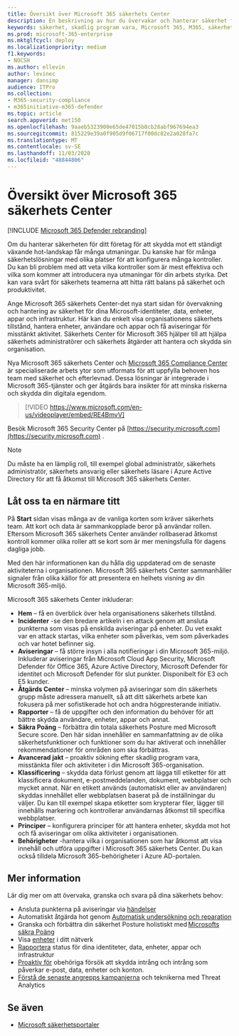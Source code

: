 ```yaml
---
title: Översikt över Microsoft 365 säkerhets Center
description: En beskrivning av hur du övervakar och hanterar säkerhet för dina Microsoft-identiteter, data, enheter och appar.
keywords: säkerhet, skadlig program vara, Microsoft 365, M365, säkerhets Center, övervaka, rapport, identiteter, data, enheter, appar
ms.prod: microsoft-365-enterprise
ms.mktglfcycl: deploy
ms.localizationpriority: medium
f1.keywords:
- NOCSH
ms.author: ellevin
author: levinec
manager: dansimp
audience: ITPro
ms.collection:
- M365-security-compliance
- m365initiative-m365-defender
ms.topic: article
search.appverid: met150
ms.openlocfilehash: 9aaeb5323900e65de47015b8cb28abf967694ea3
ms.sourcegitcommit: 815229e39a0f905d9f06717f00dc82e2a028fa7c
ms.translationtype: MT
ms.contentlocale: sv-SE
ms.lasthandoff: 11/03/2020
ms.locfileid: "48844806"
---
```

# <a name="overview-of-the-microsoft-365-security-center"></a>Översikt över Microsoft 365 säkerhets Center

[!INCLUDE [Microsoft 365 Defender rebranding](../includes/microsoft-defender.md)]


Om du hanterar säkerheten för ditt företag för att skydda mot ett ständigt växande hot-landskap får många utmaningar. Du kanske har för många säkerhetslösningar med olika platser för att konfigurera många kontroller. Du kan bli problem med att veta vilka kontroller som är mest effektiva och vilka som kommer att introducera nya utmaningar för din arbets styrka. Det kan vara svårt för säkerhets teamerna att hitta rätt balans på säkerhet och produktivitet.

Ange Microsoft 365 säkerhets Center-det nya start sidan för övervakning och hantering av säkerhet för dina Microsoft-identiteter, data, enheter, appar och infrastruktur. Här kan du enkelt visa organisationens säkerhets tillstånd, hantera enheter, användare och appar och få aviseringar för misstänkt aktivitet. Säkerhets Center för Microsoft 365 hjälper till att hjälpa säkerhets administratörer och säkerhets åtgärder att hantera och skydda sin organisation.

Nya Microsoft 365 säkerhets Center och [Microsoft 365 Compliance Center](https://docs.microsoft.com/microsoft-365/compliance/microsoft-365-compliance-center) är specialiserade arbets ytor som utformats för att uppfylla behoven hos team med säkerhet och efterlevnad. Dessa lösningar är integrerade i Microsoft 365-tjänster och ger åtgärds bara insikter för att minska riskerna och skydda din digitala egendom.

>[!VIDEO https://www.microsoft.com/en-us/videoplayer/embed/RE4BmvV]

Besök Microsoft 365 Security Center på [https://security.microsoft.com](https://security.microsoft.com) . 

> [!NOTE]
> Du måste ha en lämplig roll, till exempel global administratör, säkerhets administratör, säkerhets ansvarig eller säkerhets läsare i Azure Active Directory för att få åtkomst till Microsoft 365 säkerhets Center.


## <a name="lets-take-a-closer-look"></a>Låt oss ta en närmare titt

På **Start** sidan visas många av de vanliga korten som kräver säkerhets team. Att kort och data är sammankopplade beror på användar rollen. Eftersom Microsoft 365 säkerhets Center använder rollbaserad åtkomst kontroll kommer olika roller att se kort som är mer meningsfulla för dagens dagliga jobb.  

Med den här informationen kan du hålla dig uppdaterad om de senaste aktiviteterna i organisationen. Microsoft 365 säkerhets Center sammanhåller signaler från olika källor för att presentera en helhets visning av din Microsoft 365-miljö.

Microsoft 365 säkerhets Center inkluderar:

* **Hem** – få en överblick över hela organisationens säkerhets tillstånd.
* **Incidenter** -se den bredare artikeln i en attack genom att ansluta punkterna som visas på enskilda aviseringar på enheter. Du vet exakt var en attack startas, vilka enheter som påverkas, vem som påverkades och var hotet befinner sig.
* **Aviseringar** – få större insyn i alla notifieringar i din Microsoft 365-miljö. Inkluderar aviseringar från Microsoft Cloud App Security, Microsoft Defender för Office 365, Azure Active Directory, Microsoft Defender för identitet och Microsoft Defender för slut punkter. Disponibelt för E3 och E5 kunder.  
* **Åtgärds Center** – minska volymen på aviseringar som din säkerhets grupp måste adressera manuellt, så att ditt säkerhets arbete kan fokusera på mer sofistikerade hot och andra högpresterande initiativ.
* **Rapporter** – få de uppgifter och den information du behöver för att bättre skydda användare, enheter, appar och annat.
* **Säkra Poäng** – förbättra din totala säkerhets Posture med Microsoft Secure score. Den här sidan innehåller en sammanfattning av de olika säkerhetsfunktioner och funktioner som du har aktiverat och innehåller rekommendationer för områden som ska förbättras.
* **Avancerad jakt** – proaktiv sökning efter skadlig program vara, misstänkta filer och aktiviteter i din Microsoft 365-organisation.
* **Klassificering** – skydda data förlust genom att lägga till etiketter för att klassificera dokument, e-postmeddelanden, dokument, webbplatser och mycket annat. När en etikett används (automatiskt eller av användaren) skyddas innehållet eller webbplatsen baserat på de inställningar du väljer. Du kan till exempel skapa etiketter som krypterar filer, lägger till innehålls markering och kontrollerar användarnas åtkomst till specifika webbplatser.
* **Principer** – konfigurera principer för att hantera enheter, skydda mot hot och få aviseringar om olika aktiviteter i organisationen.
* **Behörigheter** -hantera vilka i organisationen som har åtkomst att visa innehåll och utföra uppgifter i Microsoft 365 säkerhets Center. Du kan också tilldela Microsoft 365-behörigheter i Azure AD-portalen.

## <a name="learn-more"></a>Mer information

Lär dig mer om att övervaka, granska och svara på dina säkerhets behov:

- Ansluta punkterna på aviseringar via [händelser](incident-queue.md)
- Automatiskt åtgärda hot genom [Automatisk undersökning och reparation](mtp-autoir.md)
- Granska och förbättra din säkerhet Posture holistiskt med [Microsofts säkra Poäng](microsoft-secure-score.md)
- Visa [enheter](device-profile.md) i ditt nätverk
- [Rapportera](monitoring-and-reporting.md) status för dina identiteter, data, enheter, appar och infrastruktur
- [Proaktiv för](advanced-hunting-overview.md) obehöriga försök att skydda intrång och intrång som påverkar e-post, data, enheter och konton.
- [Förstå de senaste angrepps kampanjerna](latest-attack-campaigns.md) och teknikerna med Threat Analytics

## <a name="see-also"></a>Se även

- [Microsoft säkerhetsportaler](portals.md)
